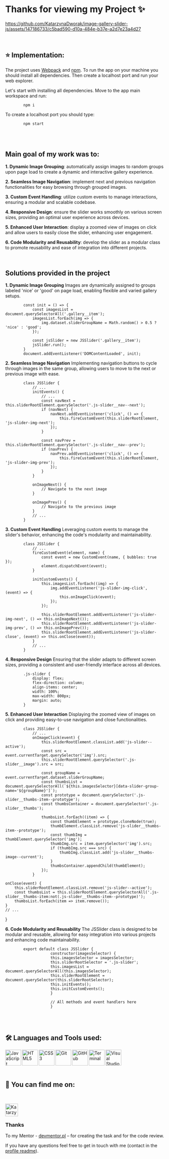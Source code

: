 # Thanks for viewing my Project ✨

https://github.com/KatarzynaDworak/image-gallery-slider-js/assets/147186733/c5bad590-d10a-484e-b37e-a2d7e23a4d27


<br />

## :star: **Implementation:**
The project uses [Webpack](https://webpack.js.org/) and [npm](https://www.npmjs.com/). To run the app on your machine you should install all dependencies. Then create a localhost port and run your web explorer.

Let's start with installing all dependencies. Move to the app main workspace and run:

            npm i

To create a localhost port you should type:

            npm start
<br />
<br />

## Main goal of my work was to:

**1. Dynamic Image Grouping**: automatically assign images to random groups upon page load to create a dynamic and interactive gallery experience.

**2. Seamless Image Navigation**: implement next and previous navigation functionalities for easy browsing through grouped images.

**3. Custom Event Handling**: utilize custom events to manage interactions, ensuring a modular and scalable codebase.

**4. Responsive Design**: ensure the slider works smoothly on various screen sizes, providing an optimal user experience across devices.

**5. Enhanced User Interaction**: display a zoomed view of images on click and allow users to easily close the slider, enhancing user engagement.

**6. Code Modularity and Reusability**: develop the slider as a modular class to promote reusability and ease of integration into different projects.

<br />

## Solutions provided in the project

**1. Dynamic Image Grouping**
Images are dynamically assigned to groups labeled 'nice' or 'good' on page load, enabling flexible and varied gallery setups.

            const init = () => {
                const imagesList = document.querySelectorAll('.gallery__item');
                imagesList.forEach(img => {
                    img.dataset.sliderGroupName = Math.random() > 0.5 ? 'nice' : 'good';
                });
            
                const jsSlider = new JSSlider('.gallery__item');
                jsSlider.run();
            }
            document.addEventListener('DOMContentLoaded', init);

**2. Seamless Image Navigation**
Implementing navigation buttons to cycle through images in the same group, allowing users to move to the next or previous image with ease.

            class JSSlider {
                // ...
                initEvents() {
                    // ...
                    const navNext = this.sliderRootElement.querySelector('.js-slider__nav--next');
                    if (navNext) {
                        navNext.addEventListener('click', () => {
                            this.fireCustomEvent(this.sliderRootElement, 'js-slider-img-next');
                        });
                    }
            
                    const navPrev = this.sliderRootElement.querySelector('.js-slider__nav--prev');
                    if (navPrev) {
                        navPrev.addEventListener('click', () => {
                            this.fireCustomEvent(this.sliderRootElement, 'js-slider-img-prev');
                        });
                    }
                }
            
                onImageNext() {
                    // Navigate to the next image
                }
            
                onImagePrev() {
                    // Navigate to the previous image
                }
                // ...
            }

**3. Custom Event Handling**
Leveraging custom events to manage the slider's behavior, enhancing the code's modularity and maintainability.

            class JSSlider {
                // ...
                fireCustomEvent(element, name) {
                    const event = new CustomEvent(name, { bubbles: true });
                    element.dispatchEvent(event);
                }
            
                initCustomEvents() {
                    this.imagesList.forEach((img) => {
                        img.addEventListener('js-slider-img-click', (event) => {
                            this.onImageClick(event);
                        });
                    });
            
                    this.sliderRootElement.addEventListener('js-slider-img-next', () => this.onImageNext());
                    this.sliderRootElement.addEventListener('js-slider-img-prev', () => this.onImagePrev());
                    this.sliderRootElement.addEventListener('js-slider-close', (event) => this.onClose(event));
                }
                // ...
            }
            
**4. Responsive Design**
Ensuring that the slider adapts to different screen sizes, providing a consistent and user-friendly interface across all devices.

            .js-slider {
                display: flex;
                flex-direction: column;
                align-items: center;
                width: 100%;
                max-width: 800px;
                margin: auto;
            }
            
**5. Enhanced User Interaction**
Displaying the zoomed view of images on click and providing easy-to-use navigation and close functionalities.

            class JSSlider {
                // ...
                onImageClick(event) {
                    this.sliderRootElement.classList.add('js-slider--active');
                    const src = event.currentTarget.querySelector('img').src;
                    this.sliderRootElement.querySelector('.js-slider__image').src = src;
            
                    const groupName = event.currentTarget.dataset.sliderGroupName;
                    const thumbsList = document.querySelectorAll(`${this.imagesSelector}[data-slider-group-name='${groupName}']`);
                    const prototype = document.querySelector('.js-slider__thumbs-item--prototype');
                    const thumbsContainer = document.querySelector('.js-slider__thumbs');
                    
                    thumbsList.forEach((item) => {
                        const thumbElement = prototype.cloneNode(true);
                        thumbElement.classList.remove('js-slider__thumbs-item--prototype');
                        const thumbImg = thumbElement.querySelector('img');
                        thumbImg.src = item.querySelector('img').src;
                        if (thumbImg.src === src) {
                            thumbImg.classList.add('js-slider__thumbs-image--current');
                        }
                        thumbsContainer.appendChild(thumbElement);
                    });
                }

    onClose(event) {
        this.sliderRootElement.classList.remove('js-slider--active');
        const thumbsList = this.sliderRootElement.querySelectorAll('.js-slider__thumbs-item:not(.js-slider__thumbs-item--prototype)');
        thumbsList.forEach(item => item.remove());
    }
    // ...
}

**6. Code Modularity and Reusability**
The JSSlider class is designed to be modular and reusable, allowing for easy integration into various projects and enhancing code maintainability.

            export default class JSSlider {
                        constructor(imagesSelector) {
                        this.imagesSelector = imagesSelector;
                        this.sliderRootSelector = '.js-slider';
                        this.imagesList = document.querySelectorAll(this.imagesSelector);
                        this.sliderRootElement = document.querySelector(this.sliderRootSelector);
                        this.initEvents();
                        this.initCustomEvents();
                        }
                                        
                        // All methods and event handlers here
                        }
<br />
<br />

## 🛠️ Languages and Tools used: 

<img align="left" alt="JavaScript" width="50px" src="https://raw.githubusercontent.com/github/explore/main/topics/javascript/javascript.png" />

<img align="left" alt="HTML5" width="50px" src="https://raw.githubusercontent.com/github/explore/80688e429a7d4ef2fca1e82350fe8e3517d3494d/topics/html/html.png" />

<img align="left" alt="CSS3" width="50px" src="https://raw.githubusercontent.com/github/explore/80688e429a7d4ef2fca1e82350fe8e3517d3494d/topics/css/css.png" />

<img align="left" alt="Git" width="50px" src="https://raw.githubusercontent.com/github/explore/80688e429a7d4ef2fca1e82350fe8e3517d3494d/topics/git/git.png" />

<img align="left" alt="GitHub" width="50px" src="https://raw.githubusercontent.com/github/explore/78df643247d429f6cc873026c0622819ad797942/topics/github/github.png" />

<img align="left" alt="Terminal" width="50px" src="https://raw.githubusercontent.com/github/explore/80688e429a7d4ef2fca1e82350fe8e3517d3494d/topics/terminal/terminal.png" />

<img align="left" alt="Visual Studio Code" width="50px" src="https://raw.githubusercontent.com/github/explore/80688e429a7d4ef2fca1e82350fe8e3517d3494d/topics/visual-studio-code/visual-studio-code.png" />

<br />
<br />
<br />
<br />

## :blue_heart:  You can find me on: 
<br />

[<img align="left" alt="Katarzyna Dworak LinkedIn" width="40px" src="https://cdn.jsdelivr.net/npm/simple-icons@v3/icons/linkedin.svg" />](https://www.linkedin.com/in/katarzynadworakk/)

<br /> 
<br />

### Thanks
To my Mentor - [devmentor.pl](https://devmentor.pl/) – for creating the task and for the code review.

If you have any questions feel free to get in touch with me (contact in the [profile readme](https://github.com/katarzynadworak)).
